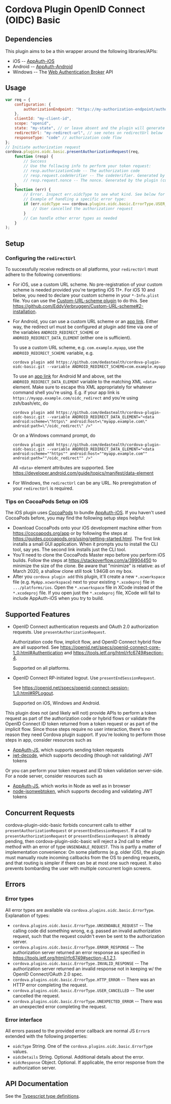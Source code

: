 # Cordova Plugin OpenID Connect (OIDC) Basic

## Dependencies
This plugin aims to be a thin wrapper around the following libraries/APIs:
- iOS -- [AppAuth-iOS](https://github.com/openid/AppAuth-iOS)
- Android -- [AppAuth-Android](https://github.com/openid/AppAuth-Android)
- Windows -- The [Web Authentication Broker](https://docs.microsoft.com/en-us/uwp/api/Windows.Security.Authentication.Web.WebAuthenticationBroker) API

## Usage
```js
var req = {
    configuration: {
        authorizationEndpoint: "https://my-authorization-endpoint/authorize"
    },
    clientId: "my-client-id",
    scope: "openid",
    state: "my-state", // or leave absent and the plugin will generate random state by default
    redirectUrl: "my-redirect-url", // see notes on redirectUrl below
    responseType: "code" // authorization code flow
};
// Initiate authorization request
cordova.plugins.oidc.basic.presentAuthorizationRequest(req,
    function (resp) {
        // Success
        // Use the following info to perform your token request:
        // resp.authorizationCode -- The authorization code
        // resp.request.codeVerifier -- The codeVerifier. Generated by the plugin (currently no option to pass in or disable PKCE). Needed as part of the token request.
        // resp.request.nonce -- The nonce. Generated by the plugin (currently no option to pass in or disable). Needed as part of ID token validation.
    },
    function (err) {
        // Error. Inspect err.oidcType to see what kind. See below for more on errors and error types.
        // Example of handling a specific error type:
        if (err.oidcType === cordova.plugins.oidc.basic.ErrorType.USER_CANCELLED) {
            // User cancelled the authorizationr request
        }
        // Can handle other error types as needed
    }
);
```

## Setup
### Configuring the `redirectUrl`
To successfully receive redirects on all platforms, your `redirectUrl` must adhere to the following conventions:
- For iOS, use a custom URL scheme. No pre-registration of your custom scheme is needed provided you're targeting
    iOS 11+. For iOS 10 and below, you need to declare your custom scheme in your `*-Info.plist` file. You can use
    the [Custom-URL-scheme plugin](https://github.com/EddyVerbruggen/Custom-URL-scheme) to do this. See
    https://github.com/EddyVerbruggen/Custom-URL-scheme#2-installation.

- For Android, you can use a custom URL scheme or an [app link](https://developer.android.com/training/app-links).
    Either way, the redirect url must be configured at plugin add time via one of the variables
    `ANDROID_REDIRECT_SCHEME` or `ANDROID_REDIRECT_DATA_ELEMENT` (either one is sufficient).

    To use a custom URL scheme, e.g. `com.example.myapp`, use the `ANDROID_REDIRECT_SCHEME` variable, e.g.
    ```
    cordova plugin add https://github.com/dedastealth/cordova-plugin-oidc-basic.git --variable ANDROID_REDIRECT_SCHEME=com.example.myapp
    ```
    To use an [app link](https://developer.android.com/training/app-links) for
    Android M and above, set the `ANDROID_REDIRECT_DATA_ELEMENT` variable to the matching XML `<data>`
    element. Make sure to escape this XML appropriately for whatever command shell you're using. E.g.
    if your app link is `https://myapp.example.com/oidc_redirect` and you're using zsh/bash/etc, do
    ```
    cordova plugin add https://github.com/dedastealth/cordova-plugin-oidc-basic.git --variable ANDROID_REDIRECT_DATA_ELEMENT="<data android:scheme=\"https\" android:host=\"myapp.example.com\" android:path=\"/oidc_redirect\" />"
    ```
    Or on a Windows command prompt, do
    ```
    cordova plugin add https://github.com/dedastealth/cordova-plugin-oidc-basic.git --variable ANDROID_REDIRECT_DATA_ELEMENT="<data android:scheme=""https"" android:host=""myapp.example.com"" android:path=""/oidc_redirect"" />"
    ```
    All `<data>` element attributes are supported. See https://developer.android.com/guide/topics/manifest/data-element
- For Windows, the `redirectUrl` can be any URL. No preregistration of your `redirectUrl`
is required.

### Tips on CocoaPods Setup on iOS
The iOS plugin uses [CocoaPods](https://cocoapods.org/) to bundle [AppAuth-iOS](https://github.com/openid/AppAuth-iOS). If you haven't used CocoaPods before, you may find the following setup steps helpful:
- Download CocoaPods onto your iOS development machine either from https://cocoapods.org/app or by
following the steps at https://guides.cocoapods.org/using/getting-started.html. The first link installs a small GUI application. When it prompts you to install the CLI tool, say yes. The second link installs just
the CLI tool.
- You'll need to clone the CocoaPods Master repo before you perform iOS builds. Follow the steps at
https://stackoverflow.com/a/39904450 to minimize the size of the clone. Be aware that "minimize" is relative:
as of March 2020, a shallow clone still took 1.94GB on my box.
- After you `cordova plugin add` this plugin, it'll create a new `*.xcworkspace` file (e.g. `MyApp.xcworkspace`) next to your existing `*.xcodeproj` file in `.../platforms/ios`. Open the `*.xcworkspace` file
in XCode instead of the `*.xcodeproj` file. If you open just the `*.xcodeproj` file, XCode will fail to
include AppAuth-iOS when you try to build.

## Supported Features
- OpenID Connect authentication requests and OAuth 2.0 authorization requests.
Use `presentAuthorizationRequest`.

    Authorization code flow, implicit flow, and OpenID Connect hybrid flow are all supported.
    See https://openid.net/specs/openid-connect-core-1_0.html#Authentication
    and https://tools.ietf.org/html/rfc6749#section-4.

    Supported on all platforms.

- OpenID Connect RP-initiated logout.
Use `presentEndSessionRequest`.

    See https://openid.net/specs/openid-connect-session-1_0.html#RPLogout.

    Supported on iOS, Windows and Android.

This plugin does not (and likely will not) provide APIs to perform a token request as part of the
authorization code or hybrid flows or validate the OpenID Connect ID token returned from a token request or
as part of the implicit flow. Since those steps require no user interaction, there's no reason they need
Cordova plugin support. If you're looking to perform those steps in app, consider resources such as
- [AppAuth-JS](https://github.com/openid/AppAuth-JS), which supports sending token requests
- [jwt-decode](https://github.com/auth0/jwt-decode), which supports decoding (though not validating) JWT
tokens

Or you can perform your token request and ID token validation server-side. For a node server, consider
resources such as
- [AppAuth-JS](https://github.com/openid/AppAuth-JS), which works in Node as well as in browser
- [node-jsonwebtoken](https://github.com/auth0/node-jsonwebtoken), which supports decoding and validating JWT
tokens



## Concurrent Requests
cordova-plugin-oidc-basic forbids concurrent calls to either `presentAuthorizationRequest` or
`presentEndSessionRequest`. If a call to `presentAuthorizationRequest` or `presentEndSessionRequest` is
already pending, then cordova-plugin-oidc-basic will reject a 2nd call to either method with an error of
type `UNSENDABLE_REQUEST`. This is partly a matter of implementation convenience: On some platforms (e.g.
older iOS), the plugin must manually route incoming callbacks from the OS to pending requests, and that routing is simpler if there can be at most one such request. It also prevents bombarding the user with
multiple concurrent login screens.

## Errors
### Error types
All error types are available via `cordova.plugins.oidc.basic.ErrorType`. Explanation of types:
- `cordova.plugins.oidc.basic.ErrorType.UNSENDABLE_REQUEST` -- The calling code did something wrong,
e.g. passed an invalid authorization request, such that the request couldn't even be sent to the
authorization server.
- `cordova.plugins.oidc.basic.ErrorType.ERROR_RESPONSE` -- The authorization server returned an error
response as specified in https://tools.ietf.org/html/rfc6749#section-4.1.2.1.
- `cordova.plugins.oidc.basic.ErrorType.INVALID_RESPONSE` -- The authorization server returned an
invalid response not in keeping w/ the OpenID Connect/OAuth 2.0 spec.
- `cordova.plugins.oidc.basic.ErrorType.HTTP_ERROR` -- There was an HTTP error completing the request.
- `cordova.plugins.oidc.basic.ErrorType.USER_CANCELLED` -- The user cancelled the request.
- `cordova.plugins.oidc.basic.ErrorType.UNEXPECTED_ERROR` -- There was an unexpected error completing
the request.

### Error interface
All errors passed to the provided error callback are normal JS `Error`s extended with the following
properties:
- `oidcType` String. One of the `cordova.plugins.oidc.basic.ErrorType` values.
- `oidcDetails` String. Optional. Additional details about the error.
- `oidcResponse` Object. Optional. If applicable, the error response from the authorization server.

## API Documentation
See the [Typescript type definitions](types/index.d.ts).
